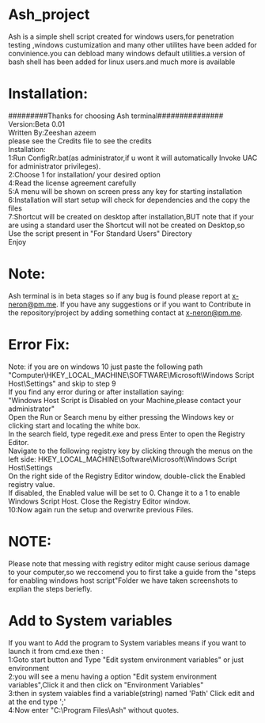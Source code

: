 # Ash_project
Ash is a simple shell script created for windows users,for penetration testing ,windows custumization and many other utilites have been added for convinience.you can debload many windows default utilities.a version of bash shell has been added for linux users.and much more is available
# Installation:
#########Thanks for choosing Ash terminal###############
<br>
Version:Beta 0.01
<br>
Written By:Zeeshan azeem
<br>
please see the Credits file to see the credits
<br>
Installation:
<br>
1:Run ConfigRr.bat(as administrator,if u wont it will automatically Invoke UAC for administrator privileges).
<br>
2:Choose 1 for installation/ your desired option
<br>
4:Read the license agreement carefully
<br>
5:A menu will be shown on screen press any key for starting installation
<br>
6:Installation will start setup will check for dependencies and the copy the files
<br>
7:Shortcut will be created on desktop after installation,BUT note that if your
are using a standard user the Shortcut will not be created on Desktop,so Use the script present in "For Standard Users" Directory
<br>
Enjoy
<br>
# Note:

Ash terminal is in beta stages so if any bug is found please report at x-neron@pm.me.
If you have any suggestions or if you want to Contribute in the repository/project by
adding something contact at x-neron@pm.me.


#  Error Fix:
 Note:
if you are on windows 10 just paste the following path "Computer\HKEY_LOCAL_MACHINE\SOFTWARE\Microsoft\Windows Script Host\Settings" and skip to step 9
<br>
If you find any error during or after installation saying:
<br>
"Windows Host Script is Disabled on your Machine,please contact your administrator"
<br>
   Open the Run or Search menu by either pressing the Windows key or clicking start and locating the white box.
 <br>
   In the search field, type regedit.exe and press Enter to open the Registry Editor.
   <br>
    Navigate to the following registry key by clicking through the menus on the left side: HKEY_LOCAL_MACHINE\Software\Microsoft\Windows Script Host\Settings
    <br>
    On the right side of the Registry Editor window, double-click the Enabled registry value.
    <br>
    If disabled, the Enabled value will be set to 0. Change it to a 1 to enable Windows Script Host.
    Close the Registry Editor window.
<br>
10:Now again run the setup and overwrite previous Files.
# NOTE:
Please note that messing with registry editor might cause
serious damage to your computer,so we reccomend you to first
take a guide from the "steps for enabling windows host script"Folder
we have taken screenshots to explian the steps beriefly.


# Add to System variables
If you want to Add the program to System variables means if you want to launch it from cmd.exe
then :
<br>
1:Goto start button and Type "Edit system environment variables" or just environment
<br>
2:you will see a menu having a option "Edit system environment variables",Click it and then click
on "Environment Variables"
<br>
3:then in system vaiables find a variable(string) named 'Path' Click edit and at the end type ';'
<br>
4:Now enter "C:\Program Files\Ash" without quotes.
<br>

